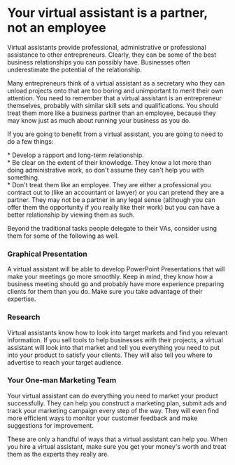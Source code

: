 # Your virtual assistant is a partner, not an employee
<p>Virtual assistants provide professional, administrative or professional assistance to other entrepreneurs. Clearly, they can be some of the best business relationships you can possibly have. Businesses often underestimate the potential of the relationship.</p>
<p>Many entrepreneurs think of a virtual assistant as a secretary who they can unload projects onto that are too boring and unimportant to merit their own attention. You need to remember that a virtual assistant is an entrepreneur themselves, probably with similar skill sets and qualifications. You should treat them more like a business partner than an employee, because they may know just as much about running your business as you do.</p>
<p>If you are going to benefit from a virtual assistant, you are going to need to do a few things:</p>
<p>* Develop a rapport and long-term relationship.<br />
* Be clear on the extent of their knowledge. They know a lot more than doing administrative work, so don't assume they can't help you with something.<br />
* Don't treat them like an employee. They are either a professional you contract out to (like an accountant or lawyer) or you can pretend they are a partner. They may not be a partner in any legal sense (although you can offer them the opportunity if you really like their work) but you can have a better relationship by viewing them as such.</p>
<p>Beyond the traditional tasks people delegate to their VAs, consider using them for some of the following as well.</p>
<h3>Graphical Presentation</h3>
<p>A virtual assistant will be able to develop PowerPoint Presentations that will make your meetings go more smoothly. Keep in mind, they know how a business meeting should go and probably have more experience preparing clients for them than you do. Make sure you take advantage of their expertise.</p>
<h3>Research</h3>
<p>Virtual assistants know how to look into target markets and find you relevant information. If you sell tools to help businesses with their projects, a virtual assistant will look into that market and tell you everything you need to put into your product to satisfy your clients.  They will also tell you where to advertise to reach your target audience.</p>
<h3>Your One-man Marketing Team</h3>
<p>Your virtual assistant can do everything you need to market your product successfully. They can help you construct a marketing plan, submit ads and track your marketing campaign every step of the way.  They will even find more efficient ways to monitor your customer feedback and make suggestions for improvement.</p>
<p>These are only a handful of ways that a virtual assistant can help you. When you hire a virtual assistant, make sure you get your money's worth and treat them as the experts they really are.</p>
